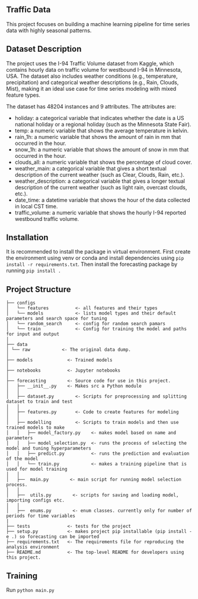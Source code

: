 Traffic Data 
-------------
This project focuses on building a machine learning pipeline for time series data with highly seasonal patterns. 

Dataset Description 
-------------
The project uses the I-94 Traffic Volume dataset from Kaggle, which contains hourly data on traffic volume for westbound I-94 
in Minnesota, USA. The dataset also includes weather conditions (e.g., temperature, precipitation) 
and categorical weather descriptions (e.g., Rain, Clouds, Mist), making it an ideal use case for time series 
modeling with mixed feature types.

The dataset has 48204 instances and 9 attributes. The attributes are:

 - holiday: a categorical variable that indicates whether the date is a US national holiday or a regional holiday (such as the Minnesota State Fair).
 - temp: a numeric variable that shows the average temperature in kelvin.
 - rain_1h: a numeric variable that shows the amount of rain in mm that occurred in the hour.
 - snow_1h: a numeric variable that shows the amount of snow in mm that occurred in the hour.
 - clouds_all: a numeric variable that shows the percentage of cloud cover.
 - weather_main: a categorical variable that gives a short textual description of the current weather (such as Clear, Clouds, Rain, etc.).
 - weather_description: a categorical variable that gives a longer textual description of the current weather (such as light rain, overcast clouds, etc.).
 - date_time: a datetime variable that shows the hour of the data collected in local CST time.
 - traffic_volume: a numeric variable that shows the hourly I-94 reported westbound traffic volume.

Installation
-------------
It is recommended to install the package in virtual environment. First create the environment using venv or conda and
install dependencies using ```pip install -r requirements.txt```. Then install the forecasting package by running ```pip install .```

Project Structure
------------
    ├── configs
    │   └── features          <- all features and their types
    │   └── models            <- lists model types and their default parameters and search space for tuning
    │   └── random_search     <- config for random search pamars
    │   └── train             <- Config for training the model and paths for input and output
    │ 
    ├── data
    │ └── raw            <- The original data dump.
    │
    ├── models             <- Trained models
    │
    ├── notebooks          <- Jupyter notebooks
    │
    ├── forecasting        <- Source code for use in this project.
    │   ├── __init__.py    <- Makes src a Python module
    │   │
    │   ├── dataset.py        <- Scripts for preprocessing and splitting dataset to train and test
    │   │
    │   ├── features.py       <- Code to create features for modeling
    │   │
    │   ├── modelling         <- Scripts to train models and then use trained models to make
    │   │   ├── model_factory.py    <- makes model based on name and parameters
    │   │   ├── model_selection.py  <- runs the process of selecting the model and tuning hyperparameters
    │   │   ├── predict.py          <- runs the prediction and evaluation of the model
    │   │   └── train.py            <- makes a training pipeline that is used for model training
    │   │   
    │   ├──  main.py        <- main script for running model selection process.
    │   │   
    │   ├──  utils.py        <- scripts for saving and loading model, importing configs etc.
    │   │
    │   ├──  enums.py        <- enum classes. currently only for number of periods for time variables
    |  
    ├── tests              <- tests for the project
    ├── setup.py           <- makes project pip installable (pip install -e .) so forecasting can be imported
    ├── requirements.txt   <- The requirements file for reproducing the analysis environment
    ├── README.md          <- The top-level README for developers using this project.

Training
-----------
Run ```python main.py```
